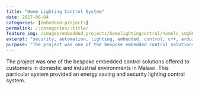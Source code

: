 ```yaml
---
title: "Home Lighting Control System"
date: 2017-06-04
categories: [embedded-projects]
permalink: /:categories/:title/
feature_img: /images/embedded_projects/homelightingcontrol/homelc_img00.jpg
excerpt: "security, automation, lighting, embedded, control, c++, arduino, microcontroller"
purpose: "The project was one of the bespoke embedded control solutions offered to customers in domestic and industrial environments in Malawi. This particular system provided an energy saving and security lighting control system."
---
```

The project was one of the bespoke embedded control solutions offered to customers in domestic and industrial environments in Malawi. This particular system provided an energy saving and security lighting control system.
